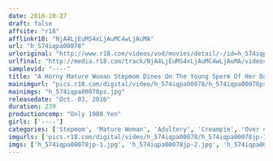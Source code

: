 ```yaml
---
date: 2018-10-27
draft: false
affsite: "r18"
afflinkr18: "NjA4LjEuMS4xLjAuMC4wLjAuMA"
url: "h_574iqpa00078"
urloriginal: "http://www.r18.com/videos/vod/movies/detail/-/id=h_574iqpa00078"
urlfinal: "http://media.r18.com/track/NjA4LjEuMS4xLjAuMC4wLjAuMA/videos/vod/movies/detail/-/id=h_574iqpa00078"
samplevid: "----"
title: "A Horny Mature Woman Stepmom Dines On The Young Sperm Of Her Daughter's Husband 20 Ladies 4 Hours"
mainimgurl: "pics.r18.com/digital/video/h_574iqpa00078/h_574iqpa00078ps.jpg"
mainimgs: "h_574iqpa00078ps.jpg"
releasedate: "Oct. 03, 2016"
duration: 239
productioncomp: "Only 1980 Yen"
girls: ['----']
categories: ['Stepmom', 'Mature Woman', 'Adultery', 'Creampie', 'Over 4 Hours']
imgurls: ['pics.r18.com/digital/video/h_574iqpa00078/h_574iqpa00078jp-1.jpg', 'pics.r18.com/digital/video/h_574iqpa00078/h_574iqpa00078jp-2.jpg', 'pics.r18.com/digital/video/h_574iqpa00078/h_574iqpa00078jp-3.jpg', 'pics.r18.com/digital/video/h_574iqpa00078/h_574iqpa00078jp-4.jpg', 'pics.r18.com/digital/video/h_574iqpa00078/h_574iqpa00078jp-5.jpg', 'pics.r18.com/digital/video/h_574iqpa00078/h_574iqpa00078jp-6.jpg', 'pics.r18.com/digital/video/h_574iqpa00078/h_574iqpa00078jp-7.jpg', 'pics.r18.com/digital/video/h_574iqpa00078/h_574iqpa00078jp-8.jpg', 'pics.r18.com/digital/video/h_574iqpa00078/h_574iqpa00078jp-9.jpg', 'pics.r18.com/digital/video/h_574iqpa00078/h_574iqpa00078jp-10.jpg', 'pics.r18.com/digital/video/h_574iqpa00078/h_574iqpa00078jp-11.jpg', 'pics.r18.com/digital/video/h_574iqpa00078/h_574iqpa00078jp-12.jpg', 'pics.r18.com/digital/video/h_574iqpa00078/h_574iqpa00078jp-13.jpg', 'pics.r18.com/digital/video/h_574iqpa00078/h_574iqpa00078jp-14.jpg', 'pics.r18.com/digital/video/h_574iqpa00078/h_574iqpa00078jp-15.jpg', 'pics.r18.com/digital/video/h_574iqpa00078/h_574iqpa00078jp-16.jpg', 'pics.r18.com/digital/video/h_574iqpa00078/h_574iqpa00078jp-17.jpg', 'pics.r18.com/digital/video/h_574iqpa00078/h_574iqpa00078jp-18.jpg', 'pics.r18.com/digital/video/h_574iqpa00078/h_574iqpa00078jp-19.jpg', 'pics.r18.com/digital/video/h_574iqpa00078/h_574iqpa00078jp-20.jpg']
imgs: ['h_574iqpa00078jp-1.jpg', 'h_574iqpa00078jp-2.jpg', 'h_574iqpa00078jp-3.jpg', 'h_574iqpa00078jp-4.jpg', 'h_574iqpa00078jp-5.jpg', 'h_574iqpa00078jp-6.jpg', 'h_574iqpa00078jp-7.jpg', 'h_574iqpa00078jp-8.jpg', 'h_574iqpa00078jp-9.jpg', 'h_574iqpa00078jp-10.jpg', 'h_574iqpa00078jp-11.jpg', 'h_574iqpa00078jp-12.jpg', 'h_574iqpa00078jp-13.jpg', 'h_574iqpa00078jp-14.jpg', 'h_574iqpa00078jp-15.jpg', 'h_574iqpa00078jp-16.jpg', 'h_574iqpa00078jp-17.jpg', 'h_574iqpa00078jp-18.jpg', 'h_574iqpa00078jp-19.jpg', 'h_574iqpa00078jp-20.jpg']
---
```

